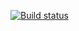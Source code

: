 [![Build status](https://ci.appveyor.com/api/projects/status/jntcqgdh13bfpmmb/branch/master?svg=true)](https://ci.appveyor.com/project/maliukota/testingwithselenide/branch/master)
